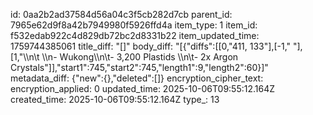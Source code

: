 id: 0aa2b2ad37584d56a04c3f5cb282d7cb
parent_id: 7965e62d9f8a42b7949980f5926ffd4a
item_type: 1
item_id: f532edab922c4d829db72bc2d8331b22
item_updated_time: 1759744385061
title_diff: "[]"
body_diff: "[{\"diffs\":[[0,\"411, 133\"],[-1,\" \"],[1,\"\\\n\\t \\\n- Wukong\\\n\\t- 3,200 Plastids \\\n\\t- 2x Argon Crystals\"]],\"start1\":745,\"start2\":745,\"length1\":9,\"length2\":60}]"
metadata_diff: {"new":{},"deleted":[]}
encryption_cipher_text: 
encryption_applied: 0
updated_time: 2025-10-06T09:55:12.164Z
created_time: 2025-10-06T09:55:12.164Z
type_: 13